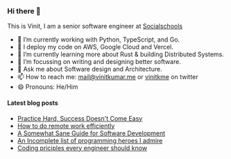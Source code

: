 ### Hi there 👋

This is Vinit, I am a senior software engineer at [Socialschools](https://github.com/socialschools)

- 🔭  I’m currently working with Python, TypeScript,  and Go.
- 🚢  I deploy my code on AWS, Google Cloud and Vercel.
- 🌱  I’m currently learning more about Rust & building Distributed Systems.
- 👯  I’m focussing on writing and designing better software.
- 💬  Ask me about Software design and Architecture.
- 📫  How to reach me: mail@vinitkumar.me or [vinitkme](twitter.com/vinitkme) on twitter
- 😄  Pronouns: He/Him

#### Latest blog posts

- [Practice Hard, Success Doesn't Come Easy](https://vinitkumar.me/practice-is-a-must/)
- [How to do remote work efficiently](https://vinitkumar.me/how-to-remote/)
- [A Somewhat Sane Guide for Software Development](https://vinitkumar.me/development-practises/)
- [An Incomplete list of programming heroes I admire](https://vinitkumar.me/programming-heroes/)
- [Coding priciples every engineer should know](https://vinitkumar.me/2019-04-08-cross-post-coding-principles-every-engineer-should-know/)
